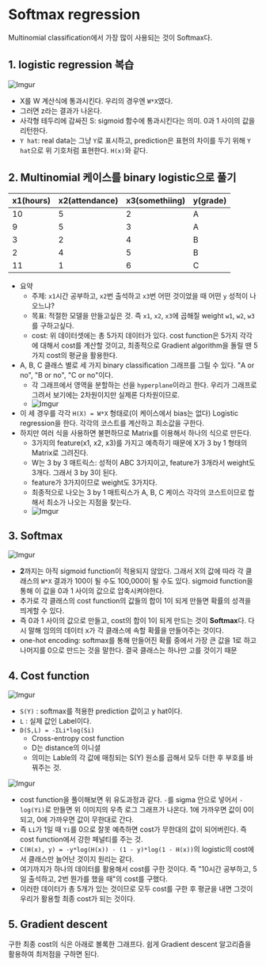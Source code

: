 # Softmax regression

Multinomial classification에서 가장 많이 사용되는 것이 Softmax다.

## 1. logistic regression 복습

![Imgur](http://i.imgur.com/k44d8tp.png)

- X를 W 계산식에 통과시킨다. 우리의 경우엔 `W*X`였다.
- 그러면 z라는 결과가 나온다.
- 사각형 테두리에 감싸진 S: sigmoid 함수에 통과시킨다는 의미. 0과 1 사이의 값을 리턴한다.
- `Y hat`: real data는 그냥 `Y`로 표시하고, prediction은 표현의 차이를 두기 위해 `Y hat`으로 위 기호처럼 표현한다. `H(x)`와 같다.

## 2. Multinomial 케이스를 binary logistic으로 풀기

| x1(hours) | x2(attendance) | x3(somethiing) | y(grade) |
|-----------|----------------|----------------|----------|
|        10 |              5 |              2 | A        |
|         9 |              5 |              3 | A        |
|         3 |              2 |              4 | B        |
|         2 |              4 |              5 | B        |
|        11 |              1 |              6 | C        |

- 요약
    + 주제: `x1`시간 공부하고, `x2`번 출석하고 `x3`번 어떤 것이었을 때 어떤 `y` 성적이 나오느냐?
    + 목표: 적절한 모델을 만들고싶은 것. 즉 `x1`, `x2`, `x3`에 곱해질 weight `w1`, `w2`, `w3`를 구하고싶다.
    + cost: 위 데이터셋에는 총 5가지 데이터가 있다. cost function은 5가지 각각에 대해서 cost를 계산할 것이고, 최종적으로 Gradient algorithm을 돌릴 땐 5가지 cost의 평균을 활용한다.
- A, B, C 클래스 별로 세 가지 binary classification 그래프를 그릴 수 있다. "A or no", "B or no", "C or no"이다.
    + 각 그래프에서 영역을 분할하는 선을 `hyperplane`이라고 한다. 우리가 그래프로 그려서 보기에는 2차원이지만 실제론 다차원이므로.
    + ![Imgur](http://i.imgur.com/rfcPks4.png)
- 이 세 경우를 각각 `H(X) = W*X` 형태로(이 케이스에서 bias는 없다) Logistic regression을 한다. 각각의 코스트를 계산하고 최소값을 구한다.
- 하지만 여러 식을 사용하면 불편하므로 Matrix를 이용해서 하나의 식으로 만든다.
    + 3가지의 feature(x1, x2, x3)를 가지고 예측하기 때문에 X가 3 by 1 형태의 Matrix로 그려진다.
    + W는 3 by 3 매트릭스: 성적이 ABC 3가지이고, feature가 3개라서 weight도 3개다. 그래서 3 by 3이 된다.
    + feature가 3가지이므로 weight도 3가지다.
    + 최종적으로 나오는 3 by 1 매트릭스가 A, B, C 케이스 각각의 코스트이므로 합해서 최소가 나오는 지점을 찾는다.
    + ![Imgur](http://i.imgur.com/E7RitCD.png)

## 3. Softmax

![Imgur](http://i.imgur.com/MCVRUci.png)

- **2**까지는 아직 sigmoid function이 적용되지 않았다. 그래서 X의 값에 따라 각 클래스의 `W*X` 결과가 100이 될 수도 100,000이 될 수도 있다. sigmoid function을 통해 이 값을 0과 1 사이의 값으로 압축시켜야한다.
- 추가로 각 클래스의 cost function의 값들의 합이 1이 되게 만들면 확률의 성격을 띄게할 수 있다.
- 즉 0과 1 사이의 값으로 만들고, cost의 합이 1이 되게 만드는 것이 **Softmax**다. 다시 말해 임의의 데이터 x가 각 클래스에 속할 확률을 만들어주는 것이다.
- one-hot encoding: softmax를 통해 만들어진 확률 중에서 가장 큰 값을 1로 하고 나머지를 0으로 만드는 것을 말한다. 결국 클래스는 하나만 고를 것이기 때문

## 4. Cost function

![Imgur](http://i.imgur.com/EkuoObo.png)

- `S(Y)` : softmax를 적용한 prediction 값이고 y hat이다.
- `L` : 실제 값인 Label이다.
- `D(S,L) = -ΣLi*log(Si)`
    + Cross-entropy cost function
    + D는 distance의 이니셜
    + 의미는 Lable의 각 값에 매칭되는 S(Y) 원소를 곱해서 모두 더한 후 부호를 바꿔주는 것.

![Imgur](http://i.imgur.com/FuV5Dum.png)

- cost function을 풀이해보면 위 유도과정과 같다. `-`를 sigma 안으로 넣어서 `-log(Yi)`로 만들면 위 이미지의 우측 로그 그래프가 나온다. 1에 가까우면 값이 0이 되고, 0에 가까우면 값이 무한대로 간다.
- 즉 `Li`가 1일 때 `Yi`를 0으로 잘못 예측하면 cost가 무한대의 값이 되어버린다. 즉 cost function에서 강한 페널티를 주는 것.
- `C(H(x), y) = -y*log(H(x)) - (1 - y)*log(1 - H(x))`의 logistic의 cost에서 클래스만 늘어난 것이지 원리는 같다.
- 여기까지가 하나의 데이터를 활용해서 cost를 구한 것이다. 즉 "10시간 공부하고, 5일 출석하고, 2번 뭔가를 했을 때"의 cost를 구했다.
- 이러한 데이터가 총 5개가 있는 것이므로 모두 cost를 구한 후 평균을 내면 그것이 우리가 활용할 최종 cost가 되는 것이다.

## 5. Gradient descent

구한 최종 cost의 식은 아래로 볼록한 그래프다. 쉽게 Gradient descent 알고리즘을 활용하여 최저점을 구하면 된다.
